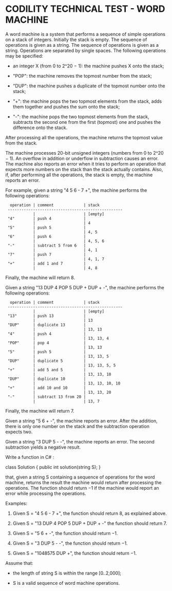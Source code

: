 # CODILITY TECHNICAL TEST - WORD MACHINE

A word machine is a system that performs a sequence of simple operations on a stack of integers. Initially the stack is empty. The sequence of operations is given as a string. The sequence of operations is given as a string. Operations are separated by single spaces. The following operations may be specified:

* an integer X (from 0 to 2^20 − 1): the machine pushes X onto the stack; 

* "POP": the machine removes the topmost number from the stack;

* "DUP": the machine pushes a duplicate of the topmost number onto the stack; 

* "+": the machine pops the two topmost elements from the stack, adds them together and pushes the sum onto the stack;

* "-": the machine pops the two topmost elements from the stack, subtracts the second one from the first (topmost) one and pushes the difference onto the stack.

After processing all the operations, the machine returns the topmost value from the stack.

The machine processes 20-bit unsigned integers (numbers from 0 to 2^20 − 1). An overflow in addition or underflow in subtraction causes an error. The machine also reports an error when it tries to perform an operation that expects more numbers on the stack than the stack actually contains. Also, if, after performing all the operations, the stack is empty, the machine reports an error.

For example, given a string "4 5 6 - 7 +", the machine performs the following operations:
```
  operation | comment             | stack
 --------------------------------------------------
            |                     | [empty]
 "4"        | push 4              |
            |                     | 4
 "5"        | push 5              |
            |                     | 4, 5
 "6"        | push 6              |
            |                     | 4, 5, 6
 "-"        | subtract 5 from 6   |
            |                     | 4, 1
 "7"        | push 7              |
            |                     | 4, 1, 7
 "+"        | add 1 and 7         |
            |                     | 4, 8
```
Finally, the machine will return 8.

Given a string "13 DUP 4 POP 5 DUP + DUP + -", the machine performs the following operations:
```
  operation | comment             | stack
 --------------------------------------------------
            |                     | [empty]
 "13"       | push 13             |
            |                     | 13
 "DUP"      | duplicate 13        |
            |                     | 13, 13
 "4"        | push 4              |
            |                     | 13, 13, 4
 "POP"      | pop 4               |
            |                     | 13, 13
 "5"        | push 5              |
            |                     | 13, 13, 5
 "DUP"      | duplicate 5         |
            |                     | 13, 13, 5, 5
 "+"        | add 5 and 5         |
            |                     | 13, 13, 10
 "DUP"      | duplicate 10        |
            |                     | 13, 13, 10, 10
 "+"        | add 10 and 10       |
            |                     | 13, 13, 20
 "-"        | subtract 13 from 20 |
            |                     | 13, 7
```
Finally, the machine will return 7.

Given a string "5 6 + -", the machine reports an error. After the addition, there is only one number on the stack and the subtraction operation expects two.

Given a string "3 DUP 5 - -", the machine reports an error. The second subtraction yields a negative result.

Write a function in C# :

class Solution { public int solution(string S); }

that, given a string S containing a sequence of operations for the word machine, returns the result the machine would return after processing the operations. The function should return −1 if the machine would report an error while processing the operations.

Examples:

1. Given S = "4 5 6 - 7 +", the function should return 8, as explained above.

2. Given S = "13 DUP 4 POP 5 DUP + DUP + -" the function should return 7.

3. Given S = "5 6 + -", the function should return −1.

4. Given S = "3 DUP 5 - -", the function should return −1.

5. Given S = "1048575 DUP +", the function should return −1.

Assume that:

* the length of string S is within the range [0..2,000]; 

* S is a valid sequence of word machine operations.
